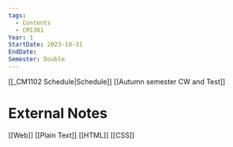 ```yaml
---
tags:
  - Contents
  - CM1301
Year: 1
StartDate: 2023-10-31
EndDate: 
Semester: Double
---
```

[[_CM1102 Schedule|Schedule]]
[[Autumn semester CW and Test]]
# External Notes
[[Web]]
[[Plain Text]]
[[HTML]]
[[CSS]]
